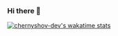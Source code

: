 ### Hi there 👋

[![chernyshov-dev's wakatime stats](https://github-readme-stats.vercel.app/api/wakatime?username=ChernyshovDev&layout=compact)](https://github.com/chernyshov-dev)

